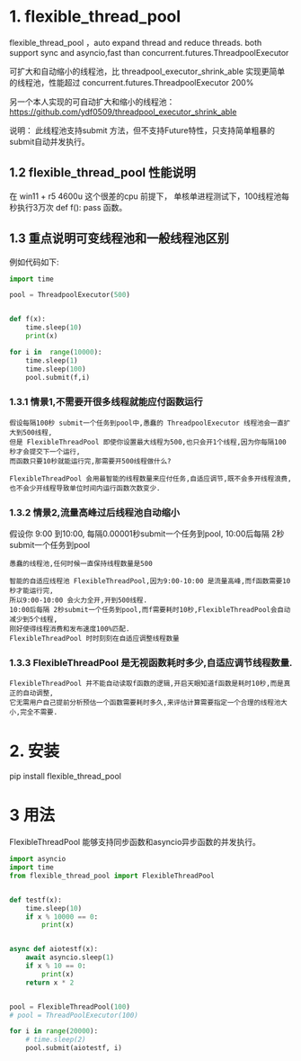 # 1. flexible_thread_pool

flexible_thread_pool ，auto expand thread and reduce threads. both support sync and asyncio,fast than concurrent.futures.ThreadpoolExecutor

可扩大和自动缩小的线程池，比 threadpool_executor_shrink_able 实现更简单的线程池，性能超过 concurrent.futures.ThreadpoolExecutor 200%

另一个本人实现的可自动扩大和缩小的线程池： https://github.com/ydf0509/threadpool_executor_shrink_able


说明：
此线程池支持submit 方法，但不支持Future特性，只支持简单粗暴的submit自动并发执行。

## 1.2 flexible_thread_pool 性能说明

在 win11 + r5 4600u 这个很差的cpu 前提下， 单核单进程测试下，100线程池每秒执行3万次 def f(): pass    函数。

## 1.3 重点说明可变线程池和一般线程池区别

例如代码如下:
```python
import time

pool = ThreadpoolExecutor(500)


def f(x):
    time.sleep(10)
    print(x)

for i in  range(10000):
    time.sleep(1)
    time.sleep(100)
    pool.submit(f,i)
```

### 1.3.1 情景1,不需要开很多线程就能应付函数运行
```
假设每隔100秒 submit一个任务到pool中,愚蠢的 ThreadpoolExecutor 线程池会一直扩大到500线程,
但是 FlexibleThreadPool 即使你设置最大线程为500,也只会开1个线程,因为你每隔100秒才会提交下一个运行,
而函数只要10秒就能运行完,那需要开500线程做什么?

FlexibleThreadPool 会用最智能的线程数量来应付任务,自适应调节,既不会多开线程浪费,
也不会少开线程导致单位时间内运行函数次数变少.
```

### 1.3.2 情景2,流量高峰过后线程池自动缩小

假设你 9:00 到10:00, 每隔0.00001秒submit一个任务到pool, 10:00后每隔 2秒submit一个任务到pool

```
愚蠢的线程池,任何时候一直保持线程数量是500

智能的自适应线程池 FlexibleThreadPool,因为9:00-10:00 是流量高峰,而f函数需要10秒才能运行完,
所以9:00-10:00 会火力全开,开到500线程.
10:00后每隔 2秒submit一个任务到pool,而f需要耗时10秒,FlexibleThreadPool会自动减少到5个线程,
刚好使得线程消费和发布速度100%匹配.
FlexibleThreadPool 时时刻刻在自适应调整线程数量
```


### 1.3.3 FlexibleThreadPool 是无视函数耗时多少,自适应调节线程数量.

```
FlexibleThreadPool 并不能自动读取f函数的逻辑,开启天眼知道f函数是耗时10秒,而是真正的自动调整,
它无需用户自己提前分析预估一个函数需要耗时多久,来评估计算需要指定一个合理的线程池大小,完全不需要.
```


# 2. 安装
pip install flexible_thread_pool


# 3 用法

FlexibleThreadPool 能够支持同步函数和asyncio异步函数的并发执行。

```python
import asyncio
import time
from flexible_thread_pool import FlexibleThreadPool


def testf(x):
    time.sleep(10)
    if x % 10000 == 0:
        print(x)


async def aiotestf(x):
    await asyncio.sleep(1)
    if x % 10 == 0:
        print(x)
    return x * 2


pool = FlexibleThreadPool(100)
# pool = ThreadPoolExecutor(100)

for i in range(20000):
    # time.sleep(2)
    pool.submit(aiotestf, i)
```



